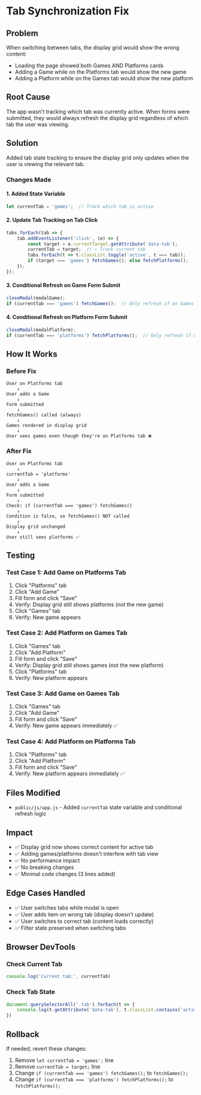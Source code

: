 # Tab Synchronization Fix

## Problem

When switching between tabs, the display grid would show the wrong content:
- Loading the page showed both Games AND Platforms cards
- Adding a Game while on the Platforms tab would show the new game
- Adding a Platform while on the Games tab would show the new platform

## Root Cause

The app wasn't tracking which tab was currently active. When forms were submitted, they would always refresh the display grid regardless of which tab the user was viewing.

## Solution

Added tab state tracking to ensure the display grid only updates when the user is viewing the relevant tab.

### Changes Made

#### 1. Added State Variable
```javascript
let currentTab = 'games';  // Track which tab is active
```

#### 2. Update Tab Tracking on Tab Click
```javascript
tabs.forEach(tab => {
    tab.addEventListener('click', (e) => {
        const target = e.currentTarget.getAttribute('data-tab');
        currentTab = target;  // ← Track current tab
        tabs.forEach(t => t.classList.toggle('active', t === tab));
        if (target === 'games') fetchGames(); else fetchPlatforms();
    });
});
```

#### 3. Conditional Refresh on Game Form Submit
```javascript
closeModal(modalGame);
if (currentTab === 'games') fetchGames();  // Only refresh if on Games tab
```

#### 4. Conditional Refresh on Platform Form Submit
```javascript
closeModal(modalPlatform);
if (currentTab === 'platforms') fetchPlatforms();  // Only refresh if on Platforms tab
```

## How It Works

### Before Fix
```
User on Platforms tab
    ↓
User adds a Game
    ↓
Form submitted
    ↓
fetchGames() called (always)
    ↓
Games rendered in display grid
    ↓
User sees games even though they're on Platforms tab ❌
```

### After Fix
```
User on Platforms tab
    ↓
currentTab = 'platforms'
    ↓
User adds a Game
    ↓
Form submitted
    ↓
Check: if (currentTab === 'games') fetchGames()
    ↓
Condition is false, so fetchGames() NOT called
    ↓
Display grid unchanged
    ↓
User still sees platforms ✅
```

## Testing

### Test Case 1: Add Game on Platforms Tab
1. Click "Platforms" tab
2. Click "Add Game"
3. Fill form and click "Save"
4. Verify: Display grid still shows platforms (not the new game)
5. Click "Games" tab
6. Verify: New game appears

### Test Case 2: Add Platform on Games Tab
1. Click "Games" tab
2. Click "Add Platform"
3. Fill form and click "Save"
4. Verify: Display grid still shows games (not the new platform)
5. Click "Platforms" tab
6. Verify: New platform appears

### Test Case 3: Add Game on Games Tab
1. Click "Games" tab
2. Click "Add Game"
3. Fill form and click "Save"
4. Verify: New game appears immediately ✅

### Test Case 4: Add Platform on Platforms Tab
1. Click "Platforms" tab
2. Click "Add Platform"
3. Fill form and click "Save"
4. Verify: New platform appears immediately ✅

## Files Modified

- `public/js/app.js` - Added `currentTab` state variable and conditional refresh logic

## Impact

- ✅ Display grid now shows correct content for active tab
- ✅ Adding games/platforms doesn't interfere with tab view
- ✅ No performance impact
- ✅ No breaking changes
- ✅ Minimal code changes (3 lines added)

## Edge Cases Handled

- ✅ User switches tabs while modal is open
- ✅ User adds item on wrong tab (display doesn't update)
- ✅ User switches to correct tab (content loads correctly)
- ✅ Filter state preserved when switching tabs

## Browser DevTools

### Check Current Tab
```javascript
console.log('Current tab:', currentTab)
```

### Check Tab State
```javascript
document.querySelectorAll('.tab').forEach(t => {
    console.log(t.getAttribute('data-tab'), t.classList.contains('active'))
})
```

## Rollback

If needed, revert these changes:
1. Remove `let currentTab = 'games';` line
2. Remove `currentTab = target;` line
3. Change `if (currentTab === 'games') fetchGames();` to `fetchGames();`
4. Change `if (currentTab === 'platforms') fetchPlatforms();` to `fetchPlatforms();`
